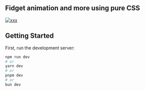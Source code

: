 ## Fidget animation and more using pure CSS

[![xxx](https://toofancoder.com/)](https://github.com/jaydeepw/example-fidget-spinner-css-animation-nextjs/blob/main/demo-no-title.gif?raw=true)

## Getting Started

First, run the development server:

```bash
npm run dev
# or
yarn dev
# or
pnpm dev
# or
bun dev
```
